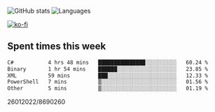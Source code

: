 ![GitHub stats](https://github-readme-stats.vercel.app/api?username=emipa606&theme=github_dark&show_icons=true) 
![Languages](https://github-readme-stats.vercel.app/api/top-langs/?username=emipa606&theme=github_dark&layout=compact)

[![ko-fi](https://ko-fi.com/img/githubbutton_sm.svg)](https://ko-fi.com/G2G55DDYD)

## Spent times this week
<!--START_SECTION:waka-->

```txt
C#           4 hrs 48 mins   ███████████████░░░░░░░░░░   60.24 %
Binary       1 hr 54 mins    ██████░░░░░░░░░░░░░░░░░░░   23.85 %
XML          59 mins         ███░░░░░░░░░░░░░░░░░░░░░░   12.33 %
PowerShell   7 mins          ▒░░░░░░░░░░░░░░░░░░░░░░░░   01.56 %
Other        5 mins          ▒░░░░░░░░░░░░░░░░░░░░░░░░   01.19 %
```

<!--END_SECTION:waka-->


26012022/8690260
